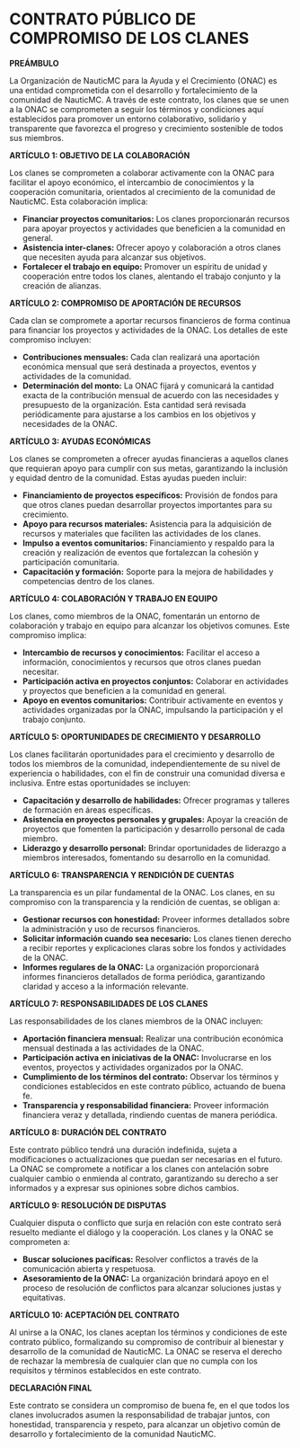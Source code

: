 # CONTRATO PÚBLICO DE COMPROMISO DE LOS CLANES

**PREÁMBULO**

La Organización de NauticMC para la Ayuda y el Crecimiento (ONAC) es una entidad comprometida con el desarrollo y fortalecimiento de la comunidad de NauticMC. A través de este contrato, los clanes que se unen a la ONAC se comprometen a seguir los términos y condiciones aquí establecidos para promover un entorno colaborativo, solidario y transparente que favorezca el progreso y crecimiento sostenible de todos sus miembros.

**ARTÍCULO 1: OBJETIVO DE LA COLABORACIÓN**

Los clanes se comprometen a colaborar activamente con la ONAC para facilitar el apoyo económico, el intercambio de conocimientos y la cooperación comunitaria, orientados al crecimiento de la comunidad de NauticMC. Esta colaboración implica:

- **Financiar proyectos comunitarios:** Los clanes proporcionarán recursos para apoyar proyectos y actividades que beneficien a la comunidad en general.
- **Asistencia inter-clanes:** Ofrecer apoyo y colaboración a otros clanes que necesiten ayuda para alcanzar sus objetivos.
- **Fortalecer el trabajo en equipo:** Promover un espíritu de unidad y cooperación entre todos los clanes, alentando el trabajo conjunto y la creación de alianzas.

**ARTÍCULO 2: COMPROMISO DE APORTACIÓN DE RECURSOS**

Cada clan se compromete a aportar recursos financieros de forma continua para financiar los proyectos y actividades de la ONAC. Los detalles de este compromiso incluyen:

- **Contribuciones mensuales:** Cada clan realizará una aportación económica mensual que será destinada a proyectos, eventos y actividades de la comunidad.
- **Determinación del monto:** La ONAC fijará y comunicará la cantidad exacta de la contribución mensual de acuerdo con las necesidades y presupuesto de la organización. Esta cantidad será revisada periódicamente para ajustarse a los cambios en los objetivos y necesidades de la ONAC.

**ARTÍCULO 3: AYUDAS ECONÓMICAS**

Los clanes se comprometen a ofrecer ayudas financieras a aquellos clanes que requieran apoyo para cumplir con sus metas, garantizando la inclusión y equidad dentro de la comunidad. Estas ayudas pueden incluir:

- **Financiamiento de proyectos específicos:** Provisión de fondos para que otros clanes puedan desarrollar proyectos importantes para su crecimiento.
- **Apoyo para recursos materiales:** Asistencia para la adquisición de recursos y materiales que faciliten las actividades de los clanes.
- **Impulso a eventos comunitarios:** Financiamiento y respaldo para la creación y realización de eventos que fortalezcan la cohesión y participación comunitaria.
- **Capacitación y formación:** Soporte para la mejora de habilidades y competencias dentro de los clanes.

**ARTÍCULO 4: COLABORACIÓN Y TRABAJO EN EQUIPO**

Los clanes, como miembros de la ONAC, fomentarán un entorno de colaboración y trabajo en equipo para alcanzar los objetivos comunes. Este compromiso implica:

- **Intercambio de recursos y conocimientos:** Facilitar el acceso a información, conocimientos y recursos que otros clanes puedan necesitar.
- **Participación activa en proyectos conjuntos:** Colaborar en actividades y proyectos que beneficien a la comunidad en general.
- **Apoyo en eventos comunitarios:** Contribuir activamente en eventos y actividades organizadas por la ONAC, impulsando la participación y el trabajo conjunto.

**ARTÍCULO 5: OPORTUNIDADES DE CRECIMIENTO Y DESARROLLO**

Los clanes facilitarán oportunidades para el crecimiento y desarrollo de todos los miembros de la comunidad, independientemente de su nivel de experiencia o habilidades, con el fin de construir una comunidad diversa e inclusiva. Entre estas oportunidades se incluyen:

- **Capacitación y desarrollo de habilidades:** Ofrecer programas y talleres de formación en áreas específicas.
- **Asistencia en proyectos personales y grupales:** Apoyar la creación de proyectos que fomenten la participación y desarrollo personal de cada miembro.
- **Liderazgo y desarrollo personal:** Brindar oportunidades de liderazgo a miembros interesados, fomentando su desarrollo en la comunidad.

**ARTÍCULO 6: TRANSPARENCIA Y RENDICIÓN DE CUENTAS**

La transparencia es un pilar fundamental de la ONAC. Los clanes, en su compromiso con la transparencia y la rendición de cuentas, se obligan a:

- **Gestionar recursos con honestidad:** Proveer informes detallados sobre la administración y uso de recursos financieros.
- **Solicitar información cuando sea necesario:** Los clanes tienen derecho a recibir reportes y explicaciones claras sobre los fondos y actividades de la ONAC.
- **Informes regulares de la ONAC:** La organización proporcionará informes financieros detallados de forma periódica, garantizando claridad y acceso a la información relevante.

**ARTÍCULO 7: RESPONSABILIDADES DE LOS CLANES**

Las responsabilidades de los clanes miembros de la ONAC incluyen:

- **Aportación financiera mensual:** Realizar una contribución económica mensual destinada a las actividades de la ONAC.
- **Participación activa en iniciativas de la ONAC:** Involucrarse en los eventos, proyectos y actividades organizados por la ONAC.
- **Cumplimiento de los términos del contrato:** Observar los términos y condiciones establecidos en este contrato público, actuando de buena fe.
- **Transparencia y responsabilidad financiera:** Proveer información financiera veraz y detallada, rindiendo cuentas de manera periódica.

**ARTÍCULO 8: DURACIÓN DEL CONTRATO**

Este contrato público tendrá una duración indefinida, sujeta a modificaciones o actualizaciones que puedan ser necesarias en el futuro. La ONAC se compromete a notificar a los clanes con antelación sobre cualquier cambio o enmienda al contrato, garantizando su derecho a ser informados y a expresar sus opiniones sobre dichos cambios.

**ARTÍCULO 9: RESOLUCIÓN DE DISPUTAS**

Cualquier disputa o conflicto que surja en relación con este contrato será resuelto mediante el diálogo y la cooperación. Los clanes y la ONAC se comprometen a:

- **Buscar soluciones pacíficas:** Resolver conflictos a través de la comunicación abierta y respetuosa.
- **Asesoramiento de la ONAC:** La organización brindará apoyo en el proceso de resolución de conflictos para alcanzar soluciones justas y equitativas.

**ARTÍCULO 10: ACEPTACIÓN DEL CONTRATO**

Al unirse a la ONAC, los clanes aceptan los términos y condiciones de este contrato público, formalizando su compromiso de contribuir al bienestar y desarrollo de la comunidad de NauticMC. La ONAC se reserva el derecho de rechazar la membresía de cualquier clan que no cumpla con los requisitos y términos establecidos en este contrato.

**DECLARACIÓN FINAL**

Este contrato se considera un compromiso de buena fe, en el que todos los clanes involucrados asumen la responsabilidad de trabajar juntos, con honestidad, transparencia y respeto, para alcanzar un objetivo común de desarrollo y fortalecimiento de la comunidad NauticMC.
